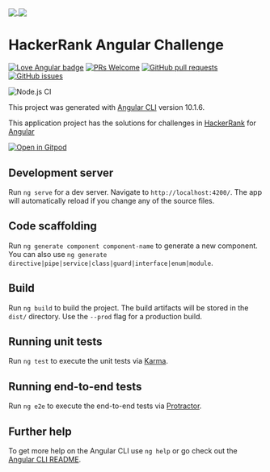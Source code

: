 <a href="https://angular.io/" alt="Angular" target="_blank" title="Angular">
  <img align="center" src="https://github.com/actions/starter-workflows/blob/main/icons/angular.svg" />
</a>
<a href="http://www.protractortest.org/" alt="Protractor" target="_blank" title="Protractor">
  <img align="center" src="https://www.vectorlogo.zone/logos/protractortest/protractortest-icon.svg" />
</a>

# HackerRank Angular Challenge

[![Love Angular badge](https://img.shields.io/badge/angular-love-blue?logo=angular&angular=love)](https://www.github.com/shortthirdman/HackerRank-Angular-Challenge)	[![PRs Welcome](https://img.shields.io/badge/PRs-welcome-brightgreen.svg?style=flat)](http://makeapullrequest.com)	[![GitHub pull requests](https://img.shields.io/github/issues-pr/shortthirdman/HackerRank-Angular-Challenge)](https://github.com/shortthirdman/HackerRank-Angular-Challenge/pulls)	[![GitHub issues](https://img.shields.io/github/issues/shortthirdman/HackerRank-Angular-Challenge)](https://github.com/shortthirdman/HackerRank-Angular-Challenge/issues)

![Node.js CI](https://github.com/shortthirdman/HackerRank-Angular-Challenge/workflows/Node.js%20CI/badge.svg)

This project was generated with [Angular CLI](https://github.com/angular/angular-cli) version 10.1.6.

This application project has the solutions for challenges in [HackerRank](https://www.hackerrank.com/) for [Angular](https://angular.io/)

[![Open in Gitpod](https://gitpod.io/button/open-in-gitpod.svg)](https://gitpod.io/#https://github.com/shortthirdman/HackerRank-Angular-Challenge)

## Development server

Run `ng serve` for a dev server. Navigate to `http://localhost:4200/`. The app will automatically reload if you change any of the source files.

## Code scaffolding

Run `ng generate component component-name` to generate a new component. You can also use `ng generate directive|pipe|service|class|guard|interface|enum|module`.

## Build

Run `ng build` to build the project. The build artifacts will be stored in the `dist/` directory. Use the `--prod` flag for a production build.

## Running unit tests

Run `ng test` to execute the unit tests via [Karma](https://karma-runner.github.io).

## Running end-to-end tests

Run `ng e2e` to execute the end-to-end tests via [Protractor](http://www.protractortest.org/).

## Further help

To get more help on the Angular CLI use `ng help` or go check out the [Angular CLI README](https://github.com/angular/angular-cli/blob/master/README.md).
